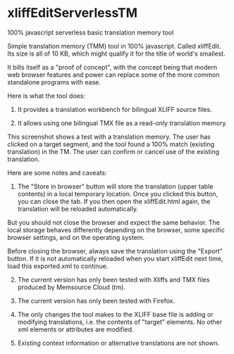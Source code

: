 # xliffEditServerlessTM
100% javascript serverless basic translation memory tool

Simple translation memory (TMM) tool in 100% javascript. Called xliffEdit. Its size is all of 10 KB, which might qualify it for the title of world's smallest.


It bills itself as a "proof of concept", with the concept being that modern web browser features and power can replace some of the more common standalone programs with ease.


Here is what the tool does:

1) It provides a translation workbench for bilingual XLIFF source files.

2) It allows using one bilingual TMX file as a read-only translation memory.


This screenshot shows a test with a translation memory. The user has clicked on a target segment, and the tool found a 100% match (existing translation) in the TM. The user can confirm or cancel use of the existing translation.



Here are some notes and caveats:

1) The "Store in browser" button will store the translation (upper table contents) in a local temporary location. Once you clicked this button, you can close the tab. If you then open the xliffEdit.html again, the translation will be reloaded automatically.

But you should not close the browser and expect the same behavior. The local storage behaves differently depending on the browser, some specific browser settings, and on the operating system.

Before closing the browser, always save the translation using the "Export" button. If it is not automatically reloaded when you start xliffEdit next time, load this exported.xml to continue.


2) The current version has only been tested with Xliffs and TMX files produced by Memsource Cloud (tm).


3) The current version has only been tested with Firefox.


4) The only changes the tool makes to the XLIFF base file is adding or modifying translations, i.e. the contents of "target" elements. No other xml elements or attributes are modified.


5) Existing context information or alternative translations are not shown.


